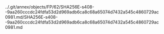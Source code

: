 ../.git/annex/objects/FP/62/SHA256E-s408--9aa260cccdc24fdfa53d2d969adb6ca8c68a65074d7432a545c4860729ac0981.md/SHA256E-s408--9aa260cccdc24fdfa53d2d969adb6ca8c68a65074d7432a545c4860729ac0981.md